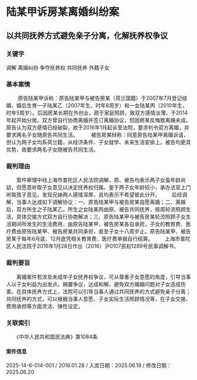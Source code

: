 # 陆某甲诉房某离婚纠纷案
## 以共同抚养方式避免亲子分离，化解抚养权争议
### 关键字
调解 离婚纠纷 争夺抚养权 共同抚养 外籍子女
### 基本案情
　　    原告陆某甲诉称：原告陆某甲与被告房某（荷兰国籍）于2007年7月登记结婚，婚后生育一子陆某乙（2007年生，时年8周岁）和一女陆某丙（2010年生，时年5周岁）。后因房某长期在外创业，疏于家庭照顾，致双方感情淡薄，于2014年起开始分居。双方曾自行协商离婚并签订离婚协议，但因房某反悔致离婚未成。原告认为双方感情已经破裂，故于2016年1月起诉至法院，要求判令双方离婚，并要求两名子女随原告共同生活。
　　    被告房某辩称：同意原告陆某甲离婚诉请，但认为两子女均系荷兰籍，从经济条件、子女就学、未来生活安排上，被告均更具优势，故要求两名子女随被告共同生活。
　　
### 裁判理由
　　案件审理中经上海市普陀区人民法院调解，原、被告均表示两子女虽年龄尚幼，但愿意听取子女意见以决定抚养权归属。鉴于两子女年龄较小，承办法官上门听取孩子意见，发现兄妹两人感情深厚，且均表示不希望彼此分开。
　　后经调解，当事人达成如下调解协议：一、原告陆某甲与被告房某自愿离婚；二、离婚后，双方所生之子陆某乙，所生之女陆某丙由原、被告共同抚养，按周轮流照顾生活，具体交接方式双方自行协商解决；三、原告陆某甲与被告房某轮流照顾子女生活期间所发生的生活费用，由原告陆某甲、被告房某各自承担，子女的教育费、医疗费由原告陆某甲、被告房某共同承担，直至子女十八周岁止。原告陆某甲、被告房某于每年6月底、12月底凭相关教育费、医疗费单据自行结算。
　　上海市普陀区人民法院于2016年1月28日作出（2016）沪0107民初1289号民事调解书。
### 裁判要旨
　　离婚案件若涉及未成年子女抚养权争议，可从尊重子女意愿的角度，引导当事人以子女利益为出发点，搁置争议，达成和解，避免双方婚姻问题对子女造成伤害。在具体抚养方式上，法院可以引导当事人通过共同抚养的方式避免亲子分离；共同抚养的方式，可以根据当事人意愿、子女实际生活照顾情况等，在子女交接、费用承担等方面灵活、弹性设定。

### 关联索引
　　《中华人民共和国民法典》第1084条

#### 案件信息
2025-14-6-014-001 / 2016.01.28 / 入库日期：2025.06.19 / 修改日期：2025.06.20
